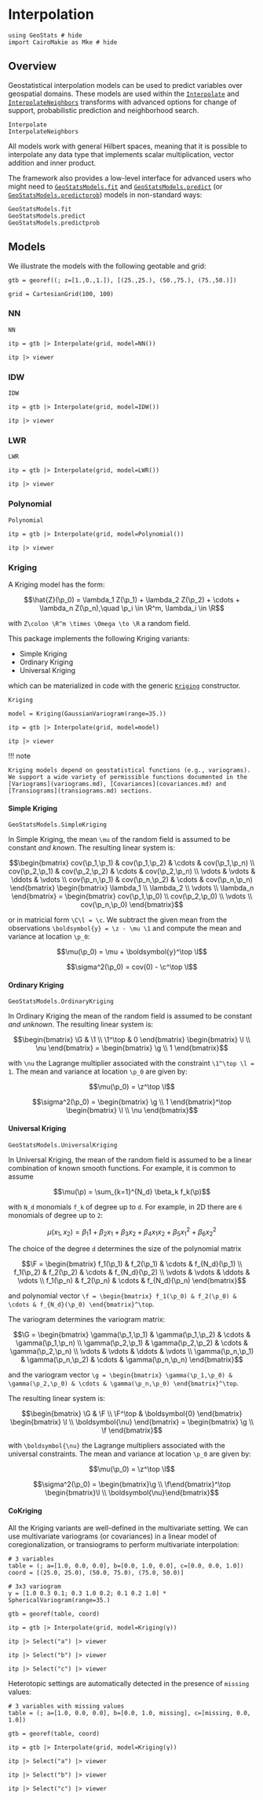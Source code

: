 # Interpolation

```@example interpolation
using GeoStats # hide
import CairoMakie as Mke # hide
```

## Overview

Geostatistical interpolation models can be used to predict variables over
geospatial domains. These models are used within the [`Interpolate`](@ref)
and [`InterpolateNeighbors`](@ref) transforms with advanced options for
change of support, probabilistic prediction and neighborhood search.

```@docs
Interpolate
InterpolateNeighbors
```

All models work with general Hilbert spaces, meaning that it is possible
to interpolate any data type that implements scalar multiplication, vector
addition and inner product.

The framework also provides a low-level interface for advanced users who might
need to [`GeoStatsModels.fit`](@ref) and [`GeoStatsModels.predict`](@ref)
(or [`GeoStatsModels.predictprob`](@ref)) models in non-standard ways:

```@docs
GeoStatsModels.fit
GeoStatsModels.predict
GeoStatsModels.predictprob
```

## Models

We illustrate the models with the following geotable and grid:

```@example interpolation
gtb = georef((; z=[1.,0.,1.]), [(25.,25.), (50.,75.), (75.,50.)])
```

```@example interpolation
grid = CartesianGrid(100, 100)
```

### NN

```@docs
NN
```

```@example interpolation
itp = gtb |> Interpolate(grid, model=NN())

itp |> viewer
```

### IDW

```@docs
IDW
```

```@example interpolation
itp = gtb |> Interpolate(grid, model=IDW())

itp |> viewer
```

### LWR

```@docs
LWR
```

```@example interpolation
itp = gtb |> Interpolate(grid, model=LWR())

itp |> viewer
```

### Polynomial

```@docs
Polynomial
```

```@example interpolation
itp = gtb |> Interpolate(grid, model=Polynomial())

itp |> viewer
```

### Kriging

A Kriging model has the form:

```math
\hat{Z}(\p_0) = \lambda_1 Z(\p_1) + \lambda_2 Z(\p_2) + \cdots + \lambda_n Z(\p_n),\quad \p_i \in \R^m, \lambda_i \in \R
```

with ``Z\colon \R^m \times \Omega \to \R`` a random field.

This package implements the following Kriging variants:

- Simple Kriging
- Ordinary Kriging
- Universal Kriging

which can be materialized in code with the generic [`Kriging`](@ref) constructor.

```@docs
Kriging
```

```@example interpolation
model = Kriging(GaussianVariogram(range=35.))

itp = gtb |> Interpolate(grid, model=model)

itp |> viewer
```

!!! note

    Kriging models depend on geostatistical functions (e.g., variograms).
    We support a wide variety of permissible functions documented in the
    [Variograms](variograms.md), [Covariances](covariances.md) and
    [Transiograms](transiograms.md) sections.

#### Simple Kriging

```@docs
GeoStatsModels.SimpleKriging
```

In Simple Kriging, the mean ``\mu`` of the random field is assumed to be constant *and known*.
The resulting linear system is:

```math
\begin{bmatrix}
cov(\p_1,\p_1) & cov(\p_1,\p_2) & \cdots & cov(\p_1,\p_n) \\
cov(\p_2,\p_1) & cov(\p_2,\p_2) & \cdots & cov(\p_2,\p_n) \\
\vdots & \vdots & \ddots & \vdots \\
cov(\p_n,\p_1) & cov(\p_n,\p_2) & \cdots & cov(\p_n,\p_n)
\end{bmatrix}
\begin{bmatrix}
\lambda_1 \\
\lambda_2 \\
\vdots \\
\lambda_n
\end{bmatrix}
=
\begin{bmatrix}
cov(\p_1,\p_0) \\
cov(\p_2,\p_0) \\
\vdots \\
cov(\p_n,\p_0)
\end{bmatrix}
```
or in matricial form ``\C\l = \c``. We subtract the given mean from the observations
``\boldsymbol{y} = \z - \mu \1`` and compute the mean and variance at location ``\p_0``:

```math
\mu(\p_0) = \mu + \boldsymbol{y}^\top \l
```
```math
\sigma^2(\p_0) = cov(0) - \c^\top \l
```

#### Ordinary Kriging

```@docs
GeoStatsModels.OrdinaryKriging
```

In Ordinary Kriging the mean of the random field is assumed to be constant *and unknown*.
The resulting linear system is:

```math
\begin{bmatrix}
\G & \1 \\
\1^\top & 0
\end{bmatrix}
\begin{bmatrix}
\l \\
\nu
\end{bmatrix}
=
\begin{bmatrix}
\g \\
1
\end{bmatrix}
```
with ``\nu`` the Lagrange multiplier associated with the constraint ``\1^\top \l = 1``. The mean and variance at
location ``\p_0`` are given by:

```math
\mu(\p_0) = \z^\top \l
```
```math
\sigma^2(\p_0) =  \begin{bmatrix} \g \\ 1 \end{bmatrix}^\top \begin{bmatrix} \l \\ \nu \end{bmatrix}
```

#### Universal Kriging

```@docs
GeoStatsModels.UniversalKriging
```

In Universal Kriging, the mean of the random field is assumed to be a linear combination of known smooth functions.
For example, it is common to assume

```math
\mu(\p) = \sum_{k=1}^{N_d} \beta_k f_k(\p)
```
with ``N_d`` monomials ``f_k`` of degree up to ``d``. For example, in 2D there are ``6`` monomials of degree up to ``2``:

```math
\mu(x_1,x_2) =  \beta_1 1 + \beta_2 x_1 + \beta_3 x_2 + \beta_4 x_1 x_2 + \beta_5 x_1^2 + \beta_6 x_2^2
```

The choice of the degree ``d`` determines the size of the polynomial matrix

```math
\F =
\begin{bmatrix}
f_1(\p_1) & f_2(\p_1) & \cdots & f_{N_d}(\p_1) \\
f_1(\p_2) & f_2(\p_2) & \cdots & f_{N_d}(\p_2) \\
\vdots & \vdots & \ddots & \vdots \\
f_1(\p_n) & f_2(\p_n) & \cdots & f_{N_d}(\p_n)
\end{bmatrix}
```

and polynomial vector ``\f = \begin{bmatrix} f_1(\p_0) & f_2(\p_0) & \cdots & f_{N_d}(\p_0) \end{bmatrix}^\top``.

The variogram determines the variogram matrix:

```math
\G =
\begin{bmatrix}
\gamma(\p_1,\p_1) & \gamma(\p_1,\p_2) & \cdots & \gamma(\p_1,\p_n) \\
\gamma(\p_2,\p_1) & \gamma(\p_2,\p_2) & \cdots & \gamma(\p_2,\p_n) \\
\vdots & \vdots & \ddots & \vdots \\
\gamma(\p_n,\p_1) & \gamma(\p_n,\p_2) & \cdots & \gamma(\p_n,\p_n)
\end{bmatrix}
```
and the variogram vector
``\g = \begin{bmatrix} \gamma(\p_1,\p_0) & \gamma(\p_2,\p_0) & \cdots & \gamma(\p_n,\p_0) \end{bmatrix}^\top``.

The resulting linear system is:

```math
\begin{bmatrix}
\G & \F \\
\F^\top & \boldsymbol{0}
\end{bmatrix}
\begin{bmatrix}
\l \\
\boldsymbol{\nu}
\end{bmatrix}
=
\begin{bmatrix}
\g \\
\f
\end{bmatrix}
```
with ``\boldsymbol{\nu}`` the Lagrange multipliers associated with the universal constraints. The mean and
variance at location ``\p_0`` are given by:

```math
\mu(\p_0) = \z^\top \l
```
```math
\sigma^2(\p_0) = \begin{bmatrix}\g \\ \f\end{bmatrix}^\top \begin{bmatrix}\l \\ \boldsymbol{\nu}\end{bmatrix}
```

#### CoKriging

All the Kriging variants are well-defined in the multivariate setting. We can use multivariate variograms
(or covariances) in a linear model of coregionalization, or transiograms to perform multivariate interpolation:

```@example interpolation
# 3 variables
table = (; a=[1.0, 0.0, 0.0], b=[0.0, 1.0, 0.0], c=[0.0, 0.0, 1.0])
coord = [(25.0, 25.0), (50.0, 75.0), (75.0, 50.0)]

# 3x3 variogram
γ = [1.0 0.3 0.1; 0.3 1.0 0.2; 0.1 0.2 1.0] * SphericalVariogram(range=35.)

gtb = georef(table, coord)

itp = gtb |> Interpolate(grid, model=Kriging(γ))
```

```@example interpolation
itp |> Select("a") |> viewer
```

```@example interpolation
itp |> Select("b") |> viewer
```

```@example interpolation
itp |> Select("c") |> viewer
```

Heterotopic settings are automatically detected in the presence of `missing` values:

```@example interpolation
# 3 variables with missing values
table = (; a=[1.0, 0.0, 0.0], b=[0.0, 1.0, missing], c=[missing, 0.0, 1.0])

gtb = georef(table, coord)

itp = gtb |> Interpolate(grid, model=Kriging(γ))
```

```@example interpolation
itp |> Select("a") |> viewer
```

```@example interpolation
itp |> Select("b") |> viewer
```

```@example interpolation
itp |> Select("c") |> viewer
```
